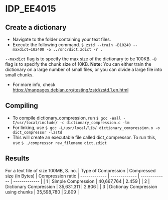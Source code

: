 # IDP_EE4015

## Create a dictionary
* Navigate to the folder containing your text files.
* Execute the following command.
``` $ zstd --train -B10240 --maxdict=102400 -o ../src/dict.zdict -r . ```

`--maxdict` flag is to specify the max size of the dictionary to be 100KB.
`-B` flag is to specify the chunk size of 10KB.
**Note:** You can either train the dictionary on a large number of small files, or you can divide a large file into small chunks.
* For more info, check https://manpages.debian.org/testing/zstd/zstd.1.en.html

## Compiling
* To compile dictionary_compression, run
    ```$ gcc -Wall -I/usr/local/include/ -c dictionary_compression.c -lm```
* For linking, use
    ```$ gcc -L/usr/local/lib/ dictionary_compression.o -o dict_compressor -lzstd```
* This will create an executable file called dict_compressor. To run this, use
    ```$ ./compressor raw_filename dict.zdict```

## Results

For a text file of size 100MB,
S. no. | Type of Compression  | Compressed size (in Bytes) | Compression ratio
| ------------- | ------------- | ------------- | ------------- |
| 1 | Simple Compression | 40,667,764 | 2.459 |
| 2 | Dictionary Compression | 35,631,311 | 2.806 |
| 3 | Dictionay Compression using chunks | 35,598,780 | 2.809 |